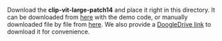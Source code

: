 Download the **clip-vit-large-patch14** and place it right in this directory. It can be downloaded from [here](https://huggingface.co/openai/clip-vit-large-patch14) with the demo code, or manually downloaded file by file from [here](https://huggingface.co/openai/clip-vit-large-patch14/tree/main). We also provide a [DoogleDrive link](https://drive.google.com/file/d/1lgM9uL9CY_LS7eHU77pG5LhVpt99KnpQ/view?usp=sharing) to download it for convenience.
